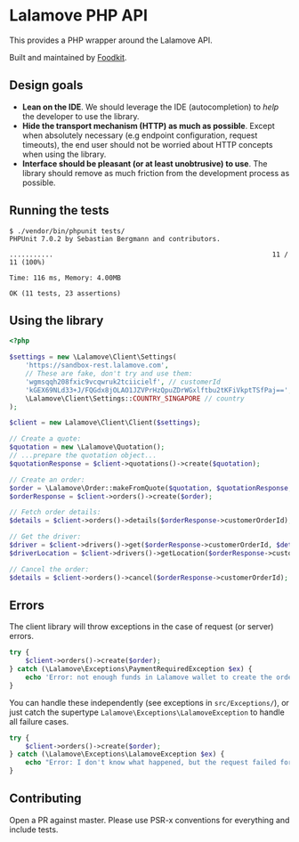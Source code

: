 # Lalamove PHP API #

This provides a PHP wrapper around the Lalamove API.

Built and maintained by [Foodkit](https://foodkit.io).

## Design goals ##

* **Lean on the IDE**. We should leverage the IDE (autocompletion) to _help_ the developer to use the library.
* **Hide the transport mechanism (HTTP) as much as possible**. Except when absolutely necessary (e.g endpoint configuration, request timeouts), the end user should not be worried about HTTP concepts when using the library.
* **Interface should be pleasant (or at least unobtrusive) to use**. The library should remove as much friction from the development process as possible.


## Running the tests ##

```
$ ./vendor/bin/phpunit tests/
PHPUnit 7.0.2 by Sebastian Bergmann and contributors.

...........                                                       11 / 11 (100%)

Time: 116 ms, Memory: 4.00MB

OK (11 tests, 23 assertions)
```

## Using the library ##

```php
<?php

$settings = new \Lalamove\Client\Settings(
    'https://sandbox-rest.lalamove.com',
    // These are fake, don't try and use them:
    'wgmsqqh208fxic9vcqwruk2tciicielf', // customerId
    'kGEX69NLd33+J/FQGdx8jOLAO1JZVPrHzQpuZDrWGxlftbu2tKFiVkptTSfPaj==', // privateKey
    \Lalamove\Client\Settings::COUNTRY_SINGAPORE // country
);

$client = new Lalamove\Client\Client($settings);

// Create a quote:
$quotation = new \Lalamove\Quotation();
// ...prepare the quotation object...
$quotationResponse = $client->quotations()->create($quotation);

// Create an order:
$order = \Lalamove\Order::makeFromQuote($quotation, $quotationResponse, 'unique-order-id', false);
$orderResponse = $client->orders()->create($order);

// Fetch order details:
$details = $client->orders()->details($orderResponse->customerOrderId);

// Get the driver:
$driver = $client->drivers()->get($orderResponse->customerOrderId, $details->driverId);
$driverLocation = $client->drivers()->getLocation($orderResponse->customerOrderId, $details->driverId);

// Cancel the order:
$details = $client->orders()->cancel($orderResponse->customerOrderId);
```

## Errors ##

The client library will throw exceptions in the case of request (or server) errors.

```php
try {
    $client->orders()->create($order);
} catch (\Lalamove\Exceptions\PaymentRequiredException $ex) {
    echo 'Error: not enough funds in Lalamove wallet to create the order';
}
```

You can handle these independently (see exceptions in `src/Exceptions/`), or just catch the supertype `Lalamove\Exceptions\LalamoveException` to handle all failure cases.

```php
try {
    $client->orders()->create($order);
} catch (\Lalamove\Exceptions\LalamoveException $ex) {
    echo "Error: I don't know what happened, but the request failed for some reason.";
}
```

## Contributing ##

Open a PR against master. Please use PSR-x conventions for everything and include tests.


